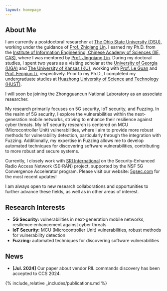 ```yaml
---
layout: homepage
---
```


## About Me

I am currently a postdoctoral researcher at [The Ohio State University (OSU)](https://www.osu.edu/), working under the guidance of [Prof. Zhiqiang Lin](https://zhiqlin.github.io/). I earned my Ph.D. from the [Institute of Information Engineering, Chinese Academy of Sciences (IIE, CAS)](http://www.iie.ac.cn/), where I was mentored by [Prof. Jingqiang Lin](https://lin-jingqiang.github.io/). During my doctoral studies, I spent two years as a visiting scholar at the [University of Georgia (UGA)](https://www.uga.edu/) and [The University of Kansas (KU)](https://ku.edu/), working with [Prof. Le Guan](https://guanle.org/) and [Prof. Fengjun Li](https://ittc.ku.edu/~fli/), respectively. Prior to my Ph.D., I completed my undergraduate studies at [Huazhong University of Science and Technology (HUST)](https://www.hust.edu.cn/). 

I will soon be joining the Zhongguancun National Laboratory as an associate researcher.

My research primarily focuses on 5G security, IoT security, and Fuzzing. In the realm of 5G security, I explore the vulnerabilities within the next-generation mobile networks, striving to enhance their resilience against cyber threats. My IoT security research is centered on MCU (Microcontroller Unit) vulnerabilities, where I aim to provide more robust methods for vulnerability detection, particularly through the integration with Fuzzing. Additionally, my expertise in Fuzzing allows me to develop automated techniques for discovering software vulnerabilities, contributing to more robust and secure systems.

 Currently, I closely work with [SRI International](https://www.sri.com/) on the Security-Enhanced Radio Access Network (SE-RAN) project, supported by the NSF 5G Convergence Accelerator program. Please visit our website: [5gsec.com](https://5gsec.com/) for the most recent updates!

I am always open to new research collaborations and opportunities to further advance these fields, as well as in other areas of interest.

## Research Interests

- **5G Security:** vulnerabilities in next-generation mobile networks, resilience enhancement against cyber threats
- **IoT Security:** MCU (Microcontroller Unit) vulnerabilities, robust methods for vulnerability detection
- **Fuzzing:** automated techniques for discovering software vulnerabilities

## News

- **[Jul. 2024]** Our paper about vendor RIL commands discovery has been accepted to CCS 2024.

{% include_relative _includes/publications.md %}

<!-- {% include_relative _includes/services.md %} -->
